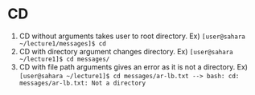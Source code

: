 # CD
1) CD without arguments takes user to root directory. Ex) `[user@sahara ~/lecture1/messages]$ cd`
2) CD with directory argument changes directory. Ex) `[user@sahara ~/lecture1]$ cd messages/`
3) CD with file path arguments gives an error as it is not a directory. Ex) `[user@sahara ~/lecture1]$ cd messages/ar-lb.txt --> bash: cd: messages/ar-lb.txt: Not a directory`

